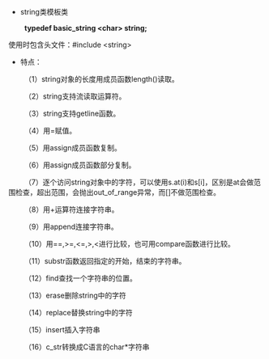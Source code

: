 * string类模板类

&nbsp;&nbsp;&nbsp;&nbsp;&nbsp;&nbsp;&nbsp;&nbsp;**typedef basic_string &lt;char&gt; string;**

使用时包含头文件：#include &lt;string&gt;

* 特点：

&nbsp;&nbsp;&nbsp;&nbsp;&nbsp;&nbsp;&nbsp;&nbsp;（1）string对象的长度用成员函数length()读取。

&nbsp;&nbsp;&nbsp;&nbsp;&nbsp;&nbsp;&nbsp;&nbsp;（2）string支持流读取运算符。

&nbsp;&nbsp;&nbsp;&nbsp;&nbsp;&nbsp;&nbsp;&nbsp;（3）string支持getline函数。

&nbsp;&nbsp;&nbsp;&nbsp;&nbsp;&nbsp;&nbsp;&nbsp;（4）用=赋值。

&nbsp;&nbsp;&nbsp;&nbsp;&nbsp;&nbsp;&nbsp;&nbsp;（5）用assign成员函数复制。

&nbsp;&nbsp;&nbsp;&nbsp;&nbsp;&nbsp;&nbsp;&nbsp;（6）用assign成员函数部分复制。

&nbsp;&nbsp;&nbsp;&nbsp;&nbsp;&nbsp;&nbsp;&nbsp;（7）逐个访问string对象中的字符，可以使用s.at(i)和s[i]，区别是at会做范围检查，超出范围，会抛出out_of_range异常，而[]不做范围检查。

&nbsp;&nbsp;&nbsp;&nbsp;&nbsp;&nbsp;&nbsp;&nbsp;（8）用+运算符连接字符串。

&nbsp;&nbsp;&nbsp;&nbsp;&nbsp;&nbsp;&nbsp;&nbsp;（9）用append连接字符串。

&nbsp;&nbsp;&nbsp;&nbsp;&nbsp;&nbsp;&nbsp;&nbsp;（10）用==,>=,<=,>,<进行比较，也可用compare函数进行比较。

&nbsp;&nbsp;&nbsp;&nbsp;&nbsp;&nbsp;&nbsp;&nbsp;（11）substr函数返回指定的开始，结束的字符串。

&nbsp;&nbsp;&nbsp;&nbsp;&nbsp;&nbsp;&nbsp;&nbsp;（12）find查找一个字符串的位置。

&nbsp;&nbsp;&nbsp;&nbsp;&nbsp;&nbsp;&nbsp;&nbsp;（13）erase删除string中的字符

&nbsp;&nbsp;&nbsp;&nbsp;&nbsp;&nbsp;&nbsp;&nbsp;（14）replace替换string中的字符

&nbsp;&nbsp;&nbsp;&nbsp;&nbsp;&nbsp;&nbsp;&nbsp;（15）insert插入字符串

&nbsp;&nbsp;&nbsp;&nbsp;&nbsp;&nbsp;&nbsp;&nbsp;（16）c_str转换成C语言的char*字符串
